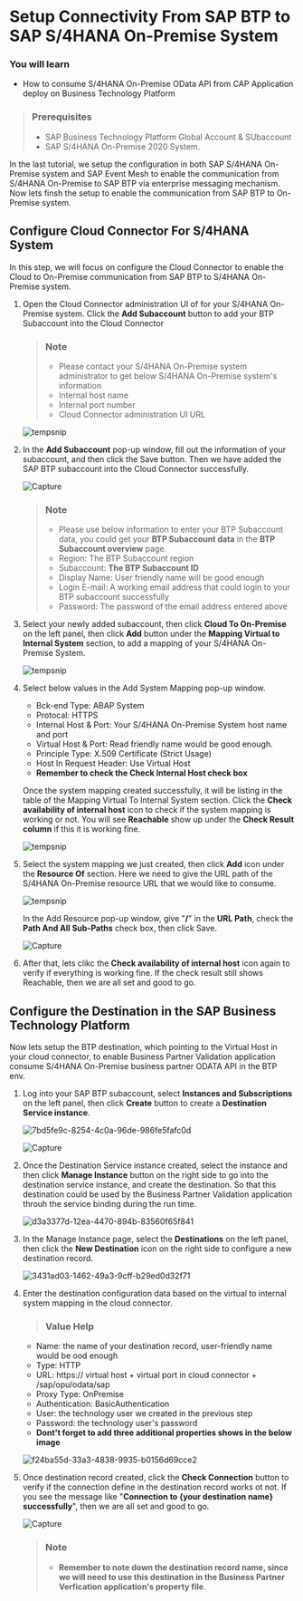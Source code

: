 # Setup Connectivity From SAP BTP to SAP S/4HANA On-Premise System

### You will learn
  - How to consume S/4HANA On-Premise OData API from CAP Application deploy on Business Technology Platform
  
> ### Prerequisites
> - SAP Business Technology Platform Global Account & SUbaccount
> - SAP S/4HANA On-Premise 2020 System.

In the last tutorial, we setup the configuration in both SAP S/4HANA On-Premise system and SAP Event Mesh to enable the communication from S/4HANA On-Premise to SAP BTP via enterprise messaging mechanism. Now lets finsh the setup to enable the communication from SAP BTP to On-Premise system.

## Configure Cloud Connector For S/4HANA System

In this step, we will focus on configure the Cloud Connector to enable the Cloud to On-Premise communication from SAP BTP to S/4HANA On-Premise system.

1. Open the Cloud Connector administration UI of for your S/4HANA On-Premise system. Click the **Add Subaccount** button to add your BTP Subaccount into the Cloud Connector

    > ### Note
    > - Please contact your S/4HANA On-Premise system administrator to get below S/4HANA On-Premise system's information
    > - Internal host name
    > - Internal port number
    > - Cloud Connector administration UI URL
    
    ![tempsnip](https://github.wdf.sap.corp/storage/user/105079/files/c38afc5c-4dae-4a36-9acd-c5bee2ac1330)
    
    
2. In the **Add Subaccount** pop-up window, fill out the information of your subaccount, and then click the Save button. Then we have added the SAP BTP subaccount into the Cloud Connector successfully.
   
    ![Capture](https://github.wdf.sap.corp/storage/user/105079/files/e43a0376-1117-4295-94ac-43f3da28769c)
    
    > ### Note
    > - Please use below information to enter your BTP Subaccount data, you could get your **BTP Subaccount data** in the **BTP Subaccount overview** page.
    > - Region: The BTP Subaccount region
    > - Subaccount: **The BTP Subaccount ID**
    > - Display Name: User friendly name will be good enough
    > - Login E-mail: A working email address that could login to your BTP subaccount successfully
    > - Password: The password of the email address entered above
 
 
3. Select your newly added subaccount, then click **Cloud To On-Premise** on the left panel, then click **Add** button under the **Mapping Virtual to Internal System** section, to add a mapping of your S/4HANA On-Premise System.
 
    ![tempsnip](https://github.wdf.sap.corp/storage/user/105079/files/86831927-7d06-4a54-8b92-c46a355138c0)
    
4. Select below values in the Add System Mapping pop-up window.

   - Bck-end Type: ABAP System
   - Protocal: HTTPS
   - Internal Host & Port: Your S/4HANA On-Premise System host name and port
   - Virtual Host & Port: Read friendly name would be good enough. 
   - Principle Type: X.509 Certificate (Strict Usage)
   - Host In Request Header: Use Virtual Host
   - **Remember to check the Check Internal Host check box**
   
   Once the system mapping created successfully, it will be listing in the table of the Mapping Virtual To Internal System section. Click the **Check availability of internal host** icon to check if the system mapping is working or not. You will see **Reachable** show up under the **Check Result column** if this it is working fine.
   
   ![tempsnip](https://github.wdf.sap.corp/storage/user/105079/files/bdd06301-023c-4381-86da-6c06064ed420)

5. Select the system mapping we just created, then click **Add** icon under the **Resource Of** section. Here we need to give the URL path of the S/4HANA On-Premise resource URL that we would like to consume.
    
    ![tempsnip](https://github.wdf.sap.corp/storage/user/105079/files/985e5afd-528e-439f-9cdc-6f7949d96164)
    
    In the Add Resource pop-up window, give "**/**" in the **URL Path**, check the **Path And All Sub-Paths** check box, then click Save.
    
    ![Capture](https://github.wdf.sap.corp/storage/user/105079/files/d52a4aec-66c9-49cd-b85c-9cf205b8067a)
    
6. After that, lets clikc the **Check availability of internal host** icon again to verify if everything is working fine. If the check result still shows Reachable, then we are all set and good to go.

## Configure the Destination in the SAP Business Technology Platform

Now lets setup the BTP destination, which pointing to the Virtual Host in your cloud connector, to enable Business Partner Validation application consume S/4HANA On-Premise business partner ODATA API in the BTP env.

1. Log into your SAP BTP subaccount, select **Instances and Subscriptions** on the left panel, then click **Create** button to create a **Destination Service instance**.
    
    ![7bd5fe9c-8254-4c0a-96de-986fe5fafc0d](https://github.wdf.sap.corp/storage/user/105079/files/e59f470e-052f-40a0-923c-6667687f3169)
    
    ![Capture](https://github.wdf.sap.corp/storage/user/105079/files/2316c829-5813-4a31-b9ff-fae91bc53dde)
    
2. Once the Destination Service instance created, select the instance and then click **Manage Instance** button on the right side to go into the destination service instance, and create the destination. So that this destination could be used by the Business Partner Validation application throuh the service binding during the run time.
    
    ![d3a3377d-12ea-4470-894b-83560f65f841](https://github.wdf.sap.corp/storage/user/105079/files/a18c5a1f-ecd5-43a2-81fc-82a79eedf971)
    
3. In the Manage Instance page, select the **Destinations** on the left panel, then click the **New Destination** icon on the right side to configure a new destination record.

    ![3431ad03-1462-49a3-9cff-b29ed0d32f71](https://github.wdf.sap.corp/storage/user/105079/files/4d859cfd-e943-41b6-bc20-95669dda44cd)
    
4. Enter the destination configuration data based on the virtual to internal system mapping in the cloud connector. 

    > ### **Value Help**
      - Name: the name of your destination record, user-friendly name would be ood enough
      - Type: HTTP
      - URL: https:// virtual host + virtual port in cloud connector + /sap/opu/odata/sap
      - Proxy Type: OnPremise
      - Authentication: BasicAuthentication
      - User: the technology user we created in the previous step
      - Password: the technology user's password
      - **Dont't forget to add three additional properties shows in the below image**
    
    ![f24ba55d-33a3-4838-9935-b0156d69cce2](https://github.wdf.sap.corp/storage/user/105079/files/3cb0acf7-957c-404f-a0e3-1c9af7573740)

5. Once destination record created, click the **Check Connection** button to verify if the connection define in the destination record works ot not. If you see the message like "**Connection to {your destination name} successfully**", then we are all set and good to go. 

    ![Capture](https://github.wdf.sap.corp/storage/user/105079/files/ffe4d37d-384d-4c2a-a578-deb45cb1ce66)

    > ### Note
    > - **Remember to note down the destination record name, since we will need to use this destination in the Business Partner Verfication application's property file**.

    

